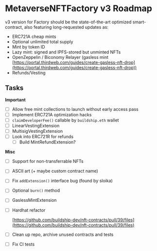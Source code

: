# MetaverseNFTFactory v3 Roadmap

v3 version for Factory should be the state-of-the-art optimized smart-contract, also featuring long-requested updates as:

* ERC721A cheap mints
* Optional unlimited total supply
* Mint by token ID
* Lazy mint: signed and IPFS-stored but unminted NFTs
* OpenZeppelin / Biconomy Relayer (gasless mint [https://portal.thirdweb.com/guides/create-gasless-nft-drop](https://portal.thirdweb.com/guides/create-gasless-nft-drop))
* Refunds/Vesting

## Tasks

**Important**

* [ ] Allow free mint collections to launch without early access pass
* [ ] Implement ERC721A optimization hacks
* [ ] `claimDeveloperFee()` callable by `buildship.eth` wallet
* [ ] LinearVestingExtension
* [ ] MultisigVestingExtension
* [ ] Look into ERC721R for refunds
  * [ ] Build MintRefundExtension?

**Misc**

* [ ] Support for non-transferrable NFTs
* [ ] ASCII art (+ maybe custom contract name)
* [ ] Fix `addExtension()` interface bug (found by sloika)
* [ ] Optional `burn()` method
* [ ] GaslessMintExtension
*   [ ] Hardhat refactor

    [https://github.com/buildship-dev/nft-contracts/pull/39/files](https://github.com/buildship-dev/nft-contracts/pull/39/files)
* [ ] Clean up repo, archive unused contracts and tests
* [ ] Fix CI tests

